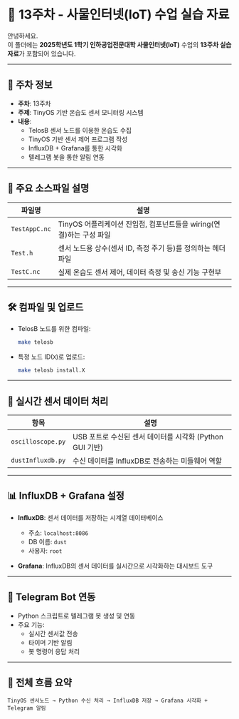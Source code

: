 # 📘 13주차 - 사물인터넷(IoT) 수업 실습 자료

안녕하세요.  
이 폴더에는 **2025학년도 1학기 인하공업전문대학 사물인터넷(IoT)** 수업의 **13주차 실습 자료**가 포함되어 있습니다.

---

## 📅 주차 정보

- **주차**: 13주차  
- **주제**: TinyOS 기반 온습도 센서 모니터링 시스템  
- **내용**:
  - TelosB 센서 노드를 이용한 온습도 수집
  - TinyOS 기반 센서 제어 프로그램 작성
  - InfluxDB + Grafana를 통한 시각화
  - 텔레그램 봇을 통한 알림 연동

---

## 📂 주요 소스파일 설명

| 파일명         | 설명 |
|----------------|------|
| `TestAppC.nc`  | TinyOS 어플리케이션 진입점, 컴포넌트들을 wiring(연결)하는 구성 파일 |
| `Test.h`       | 센서 노드용 상수(센서 ID, 측정 주기 등)를 정의하는 헤더 파일 |
| `TestC.nc`     | 실제 온습도 센서 제어, 데이터 측정 및 송신 기능 구현부 |

---

## 🛠️ 컴파일 및 업로드

- TelosB 노드를 위한 컴파일:
  ```bash
  make telosb
  ```

- 특정 노드 ID(`X`)로 업로드:
  ```bash
  make telosb install.X
  ```

---

## 📡 실시간 센서 데이터 처리

| 항목 | 설명 |
|------|------|
| `oscilloscope.py` | USB 포트로 수신된 센서 데이터를 시각화 (Python GUI 기반) |
| `dustInfluxdb.py` | 수신 데이터를 InfluxDB로 전송하는 미들웨어 역할 |

---

## 📊 InfluxDB + Grafana 설정

- **InfluxDB**: 센서 데이터를 저장하는 시계열 데이터베이스
  - 주소: `localhost:8086`
  - DB 이름: `dust`
  - 사용자: `root`

- **Grafana**: InfluxDB의 센서 데이터를 실시간으로 시각화하는 대시보드 도구

---

## 🤖 Telegram Bot 연동

- Python 스크립트로 텔레그램 봇 생성 및 연동
- 주요 기능:
  - 실시간 센서값 전송
  - 타이머 기반 알림
  - 봇 명령어 응답 처리

---

## 🔁 전체 흐름 요약

```
TinyOS 센서노드 → Python 수신 처리 → InfluxDB 저장 → Grafana 시각화 + Telegram 알림
```
